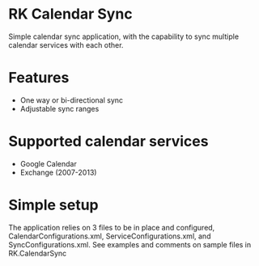 # RK Calendar Sync
Simple calendar sync application, with the capability to sync multiple calendar services with each other.

# Features
* One way or bi-directional sync
* Adjustable sync ranges

# Supported calendar services
* Google Calendar
* Exchange (2007-2013)

# Simple setup
The application relies on 3 files to be in place and configured, CalendarConfigurations.xml, ServiceConfigurations.xml, and SyncConfigurations.xml.
See examples and comments on sample files in RK.CalendarSync